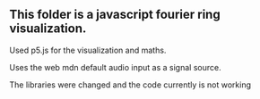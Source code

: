 ## This folder is a javascript fourier ring visualization.

Used p5.js for the visualization and maths.

Uses the web mdn default audio input as a signal source.

The libraries were changed and the code currently is not working
